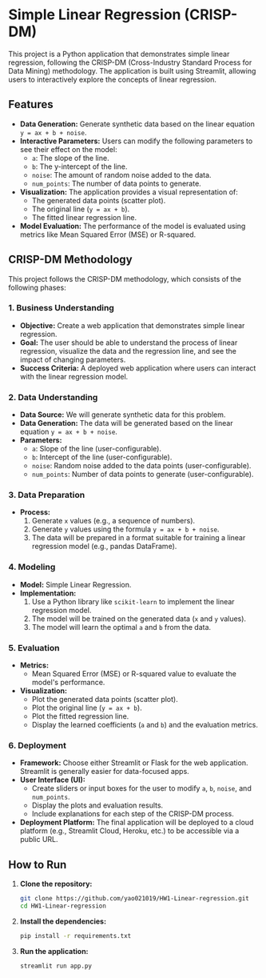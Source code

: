 # Simple Linear Regression (CRISP-DM)

This project is a Python application that demonstrates simple linear regression, following the CRISP-DM (Cross-Industry Standard Process for Data Mining) methodology. The application is built using Streamlit, allowing users to interactively explore the concepts of linear regression.

## Features

-   **Data Generation:** Generate synthetic data based on the linear equation `y = ax + b + noise`.
-   **Interactive Parameters:** Users can modify the following parameters to see their effect on the model:
    -   `a`: The slope of the line.
    -   `b`: The y-intercept of the line.
    -   `noise`: The amount of random noise added to the data.
    -   `num_points`: The number of data points to generate.
-   **Visualization:** The application provides a visual representation of:
    -   The generated data points (scatter plot).
    -   The original line (`y = ax + b`).
    -   The fitted linear regression line.
-   **Model Evaluation:** The performance of the model is evaluated using metrics like Mean Squared Error (MSE) or R-squared.

## CRISP-DM Methodology

This project follows the CRISP-DM methodology, which consists of the following phases:

### 1. Business Understanding
- **Objective:** Create a web application that demonstrates simple linear regression.
- **Goal:** The user should be able to understand the process of linear regression, visualize the data and the regression line, and see the impact of changing parameters.
- **Success Criteria:** A deployed web application where users can interact with the linear regression model.

### 2. Data Understanding
- **Data Source:** We will generate synthetic data for this problem.
- **Data Generation:** The data will be generated based on the linear equation `y = ax + b + noise`.
- **Parameters:**
    - `a`: Slope of the line (user-configurable).
    - `b`: Intercept of the line (user-configurable).
    - `noise`: Random noise added to the data points (user-configurable).
    - `num_points`: Number of data points to generate (user-configurable).

### 3. Data Preparation
- **Process:**
    1.  Generate `x` values (e.g., a sequence of numbers).
    2.  Generate `y` values using the formula `y = ax + b + noise`.
    3.  The data will be prepared in a format suitable for training a linear regression model (e.g., pandas DataFrame).

### 4. Modeling
- **Model:** Simple Linear Regression.
- **Implementation:**
    1.  Use a Python library like `scikit-learn` to implement the linear regression model.
    2.  The model will be trained on the generated data (`x` and `y` values).
    3.  The model will learn the optimal `a` and `b` from the data.

### 5. Evaluation
- **Metrics:**
    -  Mean Squared Error (MSE) or R-squared value to evaluate the model's performance.
- **Visualization:**
    -  Plot the generated data points (scatter plot).
    -  Plot the original line (`y = ax + b`).
    -  Plot the fitted regression line.
    -  Display the learned coefficients (`a` and `b`) and the evaluation metrics.

### 6. Deployment
- **Framework:** Choose either Streamlit or Flask for the web application. Streamlit is generally easier for data-focused apps.
- **User Interface (UI):**
    -  Create sliders or input boxes for the user to modify `a`, `b`, `noise`, and `num_points`.
    -  Display the plots and evaluation results.
    -  Include explanations for each step of the CRISP-DM process.
- **Deployment Platform:** The final application will be deployed to a cloud platform (e.g., Streamlit Cloud, Heroku, etc.) to be accessible via a public URL.

## How to Run

1.  **Clone the repository:**
    ```bash
    git clone https://github.com/yao021019/HW1-Linear-regression.git
    cd HW1-Linear-regression
    ```
2.  **Install the dependencies:**
    ```bash
    pip install -r requirements.txt
    ```
3.  **Run the application:**
    ```bash
    streamlit run app.py
    ```
